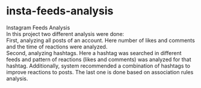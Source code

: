 # insta-feeds-analysis
Instagram Feeds Analysis</br>
In this project two different analysis were done:</br>
First, analyzing all posts of an account. Here number of likes and comments and the time of reactions were analyzed.</br>
Second, analyzing hashtags. Here a hashtag was searched in different feeds and pattern of reactions (likes and comments) was analyzed for that hashtag. Additionally, system recommended a combination of hashtags to improve reactions to posts. The last one is done based on association rules analysis.
